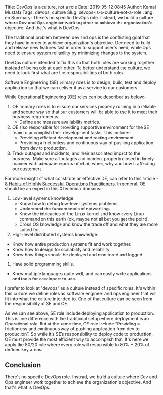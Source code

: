 Title: DevOps is a culture, not a role
Date: 2019-05-12 08:45
Author: Kamal Mustafa
Tags: devops, culture
Slug: devops-is-a-culture-not-a-role
Lang: en
Summary: There's no specific DevOps role. Instead, we build a culture where Dev and Ops engineer work together to achieve the organization's objective. And that's what is DevOps.

The traditional problem between dev and ops is the conflicting goal that they have in order to achieve organization's objective. Dev need to build and release new features fast in order to support user's need, while Ops need to ensure system reliability by minimizing changes to the system.

DevOps culture intended to fix this so that both roles are working together instead of being odd at each other. To better understand the culture, we need to look first what are the responsibilities of both roles.

Software Engineering (SE) primary roles is to design, build, test and deploy application so that we can deliver it as a service to our customers.

While Operational Engineering (OE) roles can be described as below:-

1. OE primary roles is to ensure our services properly running in a reliable and secure way so that our customers will be able to use it to meet their business requirements.
   - Define and measure availability metrics.
1. OE also responsible for providing supportive environment for the SE team to accomplish their development tasks. This include:-
   - Providing efficient development and testing environment.
   - Providing a frictionless and continuous way of pushing application from dev to production.
1. Track outages and incidents, and their associated impact to the business. Make sure all outages and incident properly closed in timely manner with adequate reports of what, when, why and how it affecting our customers.

For more insight of what constitute an effective OE, can refer to this article - [8 Habits of Highly Successful Operations Practitioners][ops-habit]. In general, OE should be an expert in this 3 technical domains:-

1. Low-level systems knowledge.
   - Know how to debug low-level systems problems.
   - Understand the fundamentals of networking.
   - Know the intricacies of the Linux kernel and know every Linux command on this earth (ok, maybe not all but you get the point).
   - Cross OS knowledge and know the trade off and what they are more suited for.
1. High-level distributed systems knowledge.
  - Know how entire production systems fit and work together.
  - Know how to design for scalability and reliability.
  - Know how things should be deployed and monitored and logged.
1. Have solid programming skills.
  - Know multiple languages quite well, and can easily write applications and tools for developers to use.

I prefer to look at "devops" as a culture instead of specific roles. It's within this culture we define roles as software engineer and ops engineer that will fit into what the culture intended to. One of that culture can be seen from the responsibility of SE and OE.

As we can see above, SE role include deploying application to production. This is one difference with the traditional setup where deployment is an Operational role. But at the same time, OE role include “Providing a frictionless and continuous way of pushing application from dev to production”. So while it’s SE’s responsibility to deploy code to production, OE must provide the most efficient way to accomplish that. It's here we apply the 80/20 rule where every role will responsible to 80% + 20% of defined key areas.

## Conclusion
There's no specific DevOps role. Instead, we build a culture where Dev and Ops engineer work together to achieve the organization's objective. And that's what is DevOps.

[ops-habit]:https://blog.newrelic.com/2017/06/07/successful-operations-practitioners-habits/

